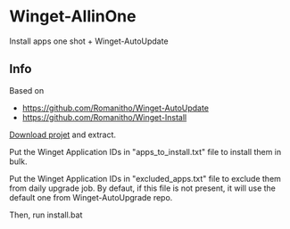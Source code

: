 # Winget-AllinOne
Install apps one shot + Winget-AutoUpdate

## Info
Based on
- https://github.com/Romanitho/Winget-AutoUpdate
- https://github.com/Romanitho/Winget-Install

[Download projet](https://github.com/Romanitho/Winget-AllinOne/archive/refs/heads/main.zip) and extract.

Put the Winget Application IDs in "apps_to_install.txt" file to install them in bulk.

Put the Winget Application IDs in "excluded_apps.txt" file to exclude them from daily upgrade job. By defaut, if this file is not present, it will use the default one from Winget-AutoUpgrade repo.

Then, run install.bat
